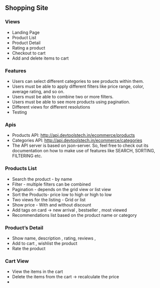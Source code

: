 ## Shopping Site 

### Views
* Landing Page
* Product List
* Product Detail
* Rating a product 
* Checkout to cart 
* Add and delete items to cart

### Features
* Users can select different categories to see products within them.
* Users must be able to apply different filters like price range, color, average rating, and so on.
* Users must be able to combine two or more filters.
* Users must be able to see more products using pagination.
* Different views for different resolutions
* Testing

### Apis 
* Products API: http://api.devtoolstech.in/ecommerce/products
* Categories API: http://api.devtoolstech.in/ecommerce/categories
* The API server is based on json-server. So, feel free to check out its documentation on how to make use of features like SEARCH, SORTING, FILTERING etc.

### Products List
* Search the product - by name 
* Filter - multiple filters can be combined
* Pagination - depends on the grid view or list view 
* Sort the Products- price low to high or high to low
* Two views for the listing - Grid or list 
* Show price - With and without discount 
* Add tags on card -> new arrival , bestseller , most viewed
* Recommendations list based on the product name or category 

### Product’s Detail
* Show name, description , rating, reviews , 
* Add to cart , wishlist the product
* Rate the product

### Cart View 
* View the items in the cart 
* Delete the items from the cart -> recalculate the price 
* 